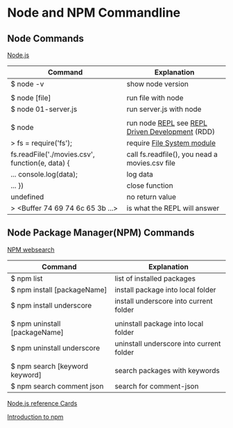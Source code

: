 # Node and NPM Commandline 

## Node Commands
[Node.js](https://nodejs.org/en/)

Command                     |   Explanation
-------------------------   |   ----------------
$ node -v                   |   show node version
|   |   |
$ node [file]               |   run file with node
$ node 01-server.js         |   run server.js with node
|||
$ node                      |   run node [REPL](https://nodejs.org/dist/latest-v4.x/docs/api/repl.html) see [REPL Driven Development](http://thinkingonthinking.com/scripting-a-csv-converter/) (RDD)
> fs = require('fs');       |   require [File System module](https://nodejs.org/dist/latest-v4.x/docs/api/fs.html)
fs.readFile('./movies.csv', function(e, data) { |   call fs.readfile(), you nead a movies.csv file
... console.log(data);      |   log data
... })                      |   close function
undefined                   | no return value
> \<Buffer 74 69 74 6c 65 3b ...>   |  is what the REPL will answer


## Node Package Manager(NPM) Commands
[NPM websearch](https://www.npmjs.com/)

Command                     |   Explanation
----------------------------|   ----------------
$ npm list                  |   list of installed packages
$ npm install [packageName] |   install package into local folder
$ npm install underscore    |   install underscore into current folder
|   |   |
$ npm uninstall [packageName] |   uninstall package into local folder
$ npm uninstall underscore    |   uninstall underscore into current folder
|   |   |
$ npm search [keyword keyword] | search packages with keywords
$ npm search comment json     |   search for comment-json



[Node.js reference Cards](https://dzone.com/refcardz/nodejs) 


[Introduction to npm](http://modernweb.com/2014/03/31/introduction-to-npm/?ref=dzone)
